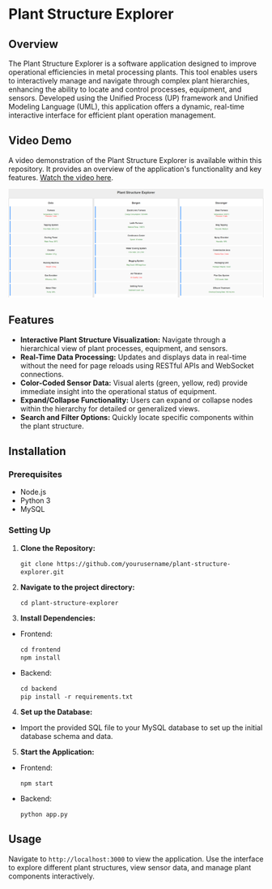 # Plant Structure Explorer

## Overview
The Plant Structure Explorer is a software application designed to improve operational efficiencies in metal processing plants. This tool enables users to interactively manage and navigate through complex plant hierarchies, enhancing the ability to locate and control processes, equipment, and sensors. Developed using the Unified Process (UP) framework and Unified Modeling Language (UML), this application offers a dynamic, real-time interactive interface for efficient plant operation management.

## Video Demo
A video demonstration of the Plant Structure Explorer is available within this repository. It provides an overview of the application's functionality and key features. [Watch the video here](https://www.youtube.com/watch?v=GOhGNYrQp6o).

[![Youtube](./PlantStructureExplorer.png)](https://www.youtube.com/watch?v=GOhGNYrQp6o)

## Features
- **Interactive Plant Structure Visualization:** Navigate through a hierarchical view of plant processes, equipment, and sensors.
- **Real-Time Data Processing:** Updates and displays data in real-time without the need for page reloads using RESTful APIs and WebSocket connections.
- **Color-Coded Sensor Data:** Visual alerts (green, yellow, red) provide immediate insight into the operational status of equipment.
- **Expand/Collapse Functionality:** Users can expand or collapse nodes within the hierarchy for detailed or generalized views.
- **Search and Filter Options:** Quickly locate specific components within the plant structure.

## Installation

### Prerequisites
- Node.js
- Python 3
- MySQL

### Setting Up
1. **Clone the Repository:**
    ```
    git clone https://github.com/yourusername/plant-structure-explorer.git
    ```

2. **Navigate to the project directory:**
    ```
    cd plant-structure-explorer
    ```

3. **Install Dependencies:**
- Frontend:
  ```
  cd frontend
  npm install
  ```
- Backend:
  ```
  cd backend
  pip install -r requirements.txt
  ```

4. **Set up the Database:**
- Import the provided SQL file to your MySQL database to set up the initial database schema and data.

5. **Start the Application:**
- Frontend:
  ```
  npm start
  ```
- Backend:
  ```
  python app.py
  ```

## Usage
Navigate to `http://localhost:3000` to view the application. Use the interface to explore different plant structures, view sensor data, and manage plant components interactively.

